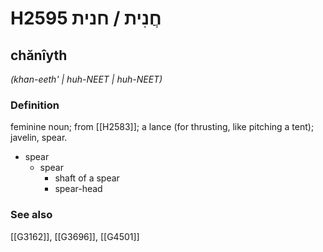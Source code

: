 # H2595 חֲנִית / חנית

## chănîyth

_(khan-eeth' | huh-NEET | huh-NEET)_

### Definition

feminine noun; from [[H2583]]; a lance (for thrusting, like pitching a tent); javelin, spear.

- spear
    - spear
        - shaft of a spear
        - spear-head
### See also

[[G3162]], [[G3696]], [[G4501]]

